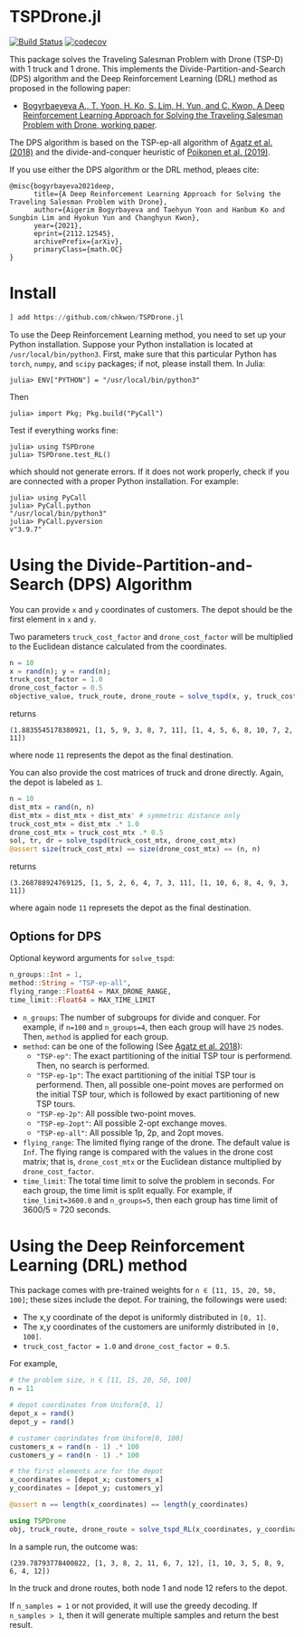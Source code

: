 # TSPDrone.jl


[![Build Status](https://github.com/chkwon/TSPDrone.jl/workflows/CI/badge.svg?branch=master)](https://github.com/chkwon/TSPDrone.jl/actions?query=workflow%3ACI)
[![codecov](https://codecov.io/gh/chkwon/TSPDrone.jl/branch/master/graph/badge.svg)](https://codecov.io/gh/chkwon/TSPDrone.jl)

This package solves the Traveling Salesman Problem with Drone (TSP-D) with 1 truck and 1 drone. This implements the Divide-Partition-and-Search (DPS) algorithm and the Deep Reinforcement Learning (DRL) method as proposed in the following paper:

* [Bogyrbaeyeva A., T. Yoon, H. Ko, S. Lim, H. Yun, and C. Kwon, A Deep Reinforcement Learning Approach for Solving the Traveling Salesman Problem with Drone, working paper](https://arxiv.org/abs/2112.12545). 

The DPS algorithm is based on the TSP-ep-all algorithm of [Agatz et al. (2018)](https://doi.org/10.1287/trsc.2017.0791) and the divide-and-conquer heuristic of [Poikonen et al. (2019)](https://doi.org/10.1287/ijoc.2018.0826).

If you use either the DPS algorithm or the DRL method, pleaes cite:
```
@misc{bogyrbayeva2021deep,
      title={A Deep Reinforcement Learning Approach for Solving the Traveling Salesman Problem with Drone}, 
      author={Aigerim Bogyrbayeva and Taehyun Yoon and Hanbum Ko and Sungbin Lim and Hyokun Yun and Changhyun Kwon},
      year={2021},
      eprint={2112.12545},
      archivePrefix={arXiv},
      primaryClass={math.OC}
}
```

# Install

```julia
] add https://github.com/chkwon/TSPDrone.jl
```

To use the Deep Reinforcement Learning method, you need to set up your Python installation. 
Suppose your Python installation is located at `/usr/local/bin/python3`.
First, make sure that this particular Python has `torch`, `numpy`, and `scipy` packages; if not, please install them.
In Julia:
```
julia> ENV["PYTHON"] = "/usr/local/bin/python3"
```
Then
```
julia> import Pkg; Pkg.build("PyCall")
```
Test if everything works fine:
```
julia> using TSPDrone
julia> TSPDrone.test_RL()
```
which should not generate errors.
If it does not work properly, check if you are connected with a proper Python installation. 
For example:
```
julia> using PyCall
julia> PyCall.python
"/usr/local/bin/python3"
julia> PyCall.pyversion
v"3.9.7"
```


# Using the Divide-Partition-and-Search (DPS) Algorithm

You can provide `x` and `y` coordinates of customers. 
The depot should be the first element in `x` and `y`.

Two parameters `truck_cost_factor` and `drone_cost_factor` will be multiplied to the Euclidean distance calculated from the coordinates. 
```julia 
n = 10 
x = rand(n); y = rand(n);
truck_cost_factor = 1.0 
drone_cost_factor = 0.5
objective_value, truck_route, drone_route = solve_tspd(x, y, truck_cost_factor, drone_cost_factor)
```
returns
```
(1.8835545178380921, [1, 5, 9, 3, 8, 7, 11], [1, 4, 5, 6, 8, 10, 7, 2, 11])
```
where node `11` represents the depot as the final destination. 

You can also provide the cost matrices of truck and drone directly.
Again, the depot is labeled as `1`.
```julia
n = 10 
dist_mtx = rand(n, n)
dist_mtx = dist_mtx + dist_mtx' # symmetric distance only
truck_cost_mtx = dist_mtx .* 1.0
drone_cost_mtx = truck_cost_mtx .* 0.5 
sol, tr, dr = solve_tspd(truck_cost_mtx, drone_cost_mtx)
@assert size(truck_cost_mtx) == size(drone_cost_mtx) == (n, n)
```
returns
```
(3.268788924769125, [1, 5, 2, 6, 4, 7, 3, 11], [1, 10, 6, 8, 4, 9, 3, 11])
```
where again node `11` represets the depot as the final destination.

## Options for DPS 
Optional keyword arguments for `solve_tspd`:
```julia
n_groups::Int = 1, 
method::String = "TSP-ep-all", 
flying_range::Float64 = MAX_DRONE_RANGE, 
time_limit::Float64 = MAX_TIME_LIMIT
```
* `n_groups`: The number of subgroups for divide and conquer. For example, if `n=100` and `n_groups=4`, then each group will have `25` nodes. Then, `method` is applied for each group. 
* `method`: can be one of the following (See [Agatz et al. 2018](https://doi.org/10.1287/trsc.2017.0791)):
    - `"TSP-ep"`: The exact partitioning of the initial TSP tour is performend. Then, no search is performed.
    - `"TSP-ep-1p"`: The exact partitioning of the initial TSP tour is performend. Then, all possible one-point moves are performed on the initial TSP tour, which is followed by exact partitioning of new TSP tours.
    - `"TSP-ep-2p"`: All possible two-point moves.
    - `"TSP-ep-2opt"`: All possible 2-opt exchange moves.
    - `"TSP-ep-all"`: All possible 1p, 2p, and 2opt moves.
* `flying_range`: The limited flying range of the drone. The default value is `Inf`. The flying range is compared with the values in the drone cost matrix; that is, `drone_cost_mtx` or the Euclidean distance multiplied by `drone_cost_factor`. 
* `time_limit`: The total time limit to solve the problem in seconds. For each group, the time limit is split equally. For example, if `time_limit=3600.0` and `n_groups=5`, then each group has time limit of 3600/5 = 720 seconds. 



# Using the Deep Reinforcement Learning (DRL) method

This package comes with pre-trained weights for `n ∈ [11, 15, 20, 50, 100]`; these sizes include the depot.
For training, the followings were used:
- The x,y coordinate of the depot is uniformly distributed in `[0, 1]`.
- The x,y coordinates of the customers are uniformly distributed in `[0, 100]`.
- `truck_cost_factor = 1.0` and `drone_cost_factor = 0.5`.

For example, 
```julia
# the problem size, n ∈ [11, 15, 20, 50, 100]
n = 11 

# depot coordinates from Uniform[0, 1]
depot_x = rand()
depot_y = rand()

# customer coorindates from Uniform[0, 100]
customers_x = rand(n - 1) .* 100
customers_y = rand(n - 1) .* 100

# the first elements are for the depot
x_coordinates = [depot_x; customers_x]
y_coordinates = [depot_y; customers_y]

@assert n == length(x_coordinates) == length(y_coordinates)

using TSPDrone
obj, truck_route, drone_route = solve_tspd_RL(x_coordinates, y_coordinates; n_samples = 100)
```

In a sample run, the outcome was:
```
(239.78793778400822, [1, 3, 8, 2, 11, 6, 7, 12], [1, 10, 3, 5, 8, 9, 6, 4, 12])
```
In the truck and drone routes, both node 1 and node 12 refers to the depot. 

If `n_samples = 1` or not provided, it will use the greedy decoding.
If `n_samples > 1`, then it will generate multiple samples and return the best result.


